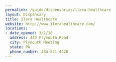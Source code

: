 ```yaml
---
permalink: /guide/dispensaries/ilera-healthcare
layout: Dispensary
title: Ilera Healthcare
website: http://www.ilerahealthcare.com/
locations:
- date_opened: 3/2/18
  address: 420 Plymouth Road
  city: Plymouth Meeting
  state: PA
  phone_number: 484-531-4420
---
```




